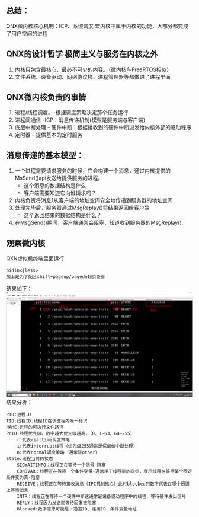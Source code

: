 ## 总结：
 QNX微内核核心机制：ICP、系统调度
 宏内核中属于内核的功能，大部分都变成了用户空间的进程
 ## QNX的设计哲学 极简主义与服务在内核之外
 1. 内核只包含最核心、最必不可少的内容。（微内核与FreeRTOS相似）
 2. 文件系统、设备驱动、网络协议栈、进程管理器等都做进了进程里面
 ## QNX微内核负责的事情

 1. 进程/线程调度。-根据调度策略决定那个任务运行
 2. 进程间通信 -ICP：消息传递机制(模型是服务端与客户端)
 3. 底层中断处理 - 硬件中断：根据接收到的硬件中断派发给内核外部的驱动程序
 4. 定时器 - 提供基本的定时服务
 ## 消息传递的基本模型：
1. 一个进程需要请求服务的时候，它会构建一个消息，通过内核提供的MsSend()api发送给提供服务的进程。
    - 这个消息的数据结构是什么
    - 客户端需要知道它向谁请求吗？
2. 内核负责将消息1从客户端的地址空间安全地传递到服务器的地址空间
3. 处理完毕后，服务器通过MsgReplay()将结果返回给客户端
    - 这个返回结果的数据结构是什么？
4. 在MsgSend()期间，客户端通常会阻塞、知道收到服务器的MsgReplay().
## 观察微内核
QXN虚拟机终端里面运行
    
    pidin<|less> 
    加上是为了配合shift+pageup/pagedn翻页查看
结果如下：
![alt text](image.png)
结果分析：

    PID:进程ID
    TID:线程ID.线程ID在该进程内唯一标识
    NAME:进程的可执行文件路径
    PrIO:线程优先级。数字越大优先级越高。（0、1~63、64~255）
        r:代表realtime调度策略
        i:代表interrupt线程（优先级255通常是保留给中断处理）
        n:代表normal调度策略（通常是other）
    State:线程当前的状态
        SIGWAITINFO：线程正在等待一个信号-阻塞
        CONDVAR：线程正在等待一个条件变量-通常用于线程间的同步，表示线程在等待某个限定条件变为真-阻塞
        RECEIVE：线程正在等待接收消息（IPC机制核心）此时blocked列数字代表在哪个通道上等待消息
        INTR：线程正在等待一个硬件中断这通常是设备驱动程序中的线程，等待硬件发出信号
        REPLY：线程因为发送而等待回复被阻塞
        Blocked:数字意思可能是：通道ID、连接ID、条件变量地址



